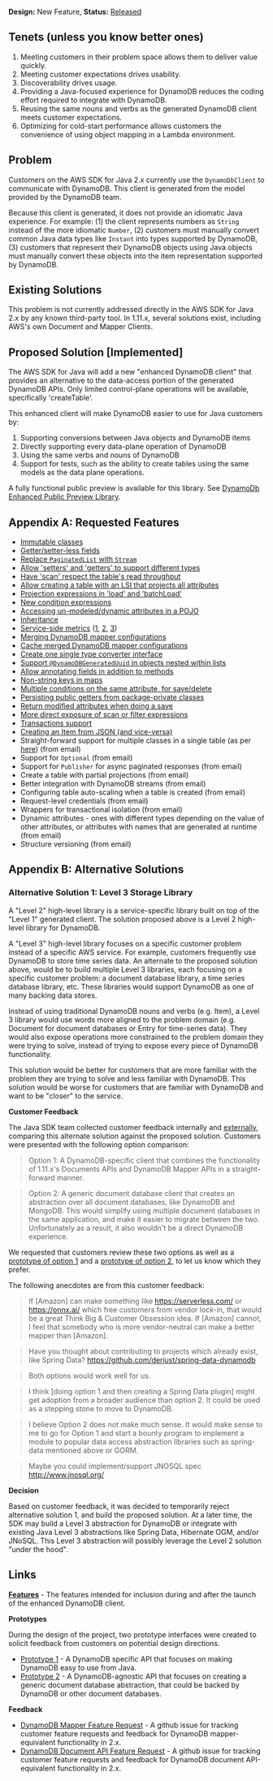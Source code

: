**Design:** New Feature, **Status:** [Released](../../../../../services-custom/dynamodb-enhanced/README.md)

## Tenets (unless you know better ones)

1. Meeting customers in their problem space allows them to deliver value
   quickly.
2. Meeting customer expectations drives usability.
3. Discoverability drives usage.
4. Providing a Java-focused experience for DynamoDB reduces the coding
   effort required to integrate with DynamoDB. 
5. Reusing the same nouns and verbs as the generated DynamoDB client
   meets customer expectations. 
6. Optimizing for cold-start performance allows customers the
   convenience of using object mapping in a Lambda environment.

## Problem

Customers on the AWS SDK for Java 2.x currently use the `DynamoDbClient`
to communicate with DynamoDB. This client is generated from the model
provided by the DynamoDB team.

Because this client is generated, it does not provide an idiomatic Java
experience. For example: (1) the client represents numbers as `String`
instead of the more idiomatic `Number`, (2) customers must manually
convert common Java data types like `Instant` into types supported by
DynamoDB, (3) customers that represent their DynamoDB objects using Java
objects must manually convert these objects into the item representation
supported by DynamoDB.

## Existing Solutions

This problem is not currently addressed directly in the AWS SDK for Java
2.x by any known third-party tool. In 1.11.x, several solutions exist,
including AWS's own Document and Mapper Clients.

## Proposed Solution [Implemented]

The AWS SDK for Java will add a new "enhanced DynamoDB client" that
provides an alternative to the data-access portion of the generated
DynamoDB APIs. Only limited control-plane operations will be available,
specifically 'createTable'.

This enhanced client will make DynamoDB easier to use for Java customers
by:
1. Supporting conversions between Java objects and DynamoDB items
2. Directly supporting every data-plane operation of DynamoDB
3. Using the same verbs and nouns of DynamoDB
4. Support for tests, such as the ability to create tables using the
   same models as the data plane operations.

A fully functional public preview is available for this library. See
[DynamoDb Enhanced Public Preview
Library](../../../../../services-custom/dynamodb-enhanced/README.md).
   
## Appendix A: Requested Features

* [Immutable classes](https://github.com/aws/aws-sdk-java-v2/issues/35#issuecomment-315049138)
* [Getter/setter-less fields](https://github.com/aws/aws-sdk-java/issues/547)
* [Replace `PaginatedList` with `Stream`](https://github.com/aws/aws-sdk-java-v2/issues/35#issuecomment-318051305)
* [Allow 'setters' and 'getters' to support different types](https://github.com/aws/aws-sdk-java-v2/issues/35#issuecomment-318792534)
* [Have 'scan' respect the table's read throughput](https://github.com/aws/aws-sdk-java-v2/issues/35#issuecomment-329007523)
* [Allow creating a table with an LSI that projects all attributes](https://github.com/aws/aws-sdk-java/issues/214#issue-31304615)
* [Projection expressions in 'load' and 'batchLoad'](https://github.com/aws/aws-sdk-java/issues/527)
* [New condition expressions](https://github.com/aws/aws-sdk-java/issues/534)
* [Accessing un-modeled/dynamic attributes in a POJO](https://github.com/aws/aws-sdk-java/issues/674)
* [Inheritance](https://github.com/aws/aws-sdk-java/issues/832)
* [Service-side metrics](https://github.com/aws/aws-sdk-java/issues/953)
  ([1](https://github.com/aws/aws-sdk-java/issues/1170),
  [2](https://github.com/aws/aws-sdk-java-v2/issues/703),
  [3](https://github.com/aws/aws-sdk-java-v2/issues/35#issuecomment-417656448))
* [Merging DynamoDB mapper configurations](https://github.com/aws/aws-sdk-java/issues/1201)
* [Cache merged DynamoDB mapper configurations](https://github.com/aws/aws-sdk-java/issues/1235)
* [Create one single type converter interface](https://github.com/aws/aws-sdk-java-v2/issues/35#issuecomment-330616648)
* [Support `@DynamoDBGeneratedUuid` in objects nested within lists](https://github.com/aws/aws-sdk-java-v2/issues/35#issuecomment-332958299)
* [Allow annotating fields in addition to methods](https://github.com/aws/aws-sdk-java-v2/issues/35#issuecomment-332968651)
* [Non-string keys in maps](https://github.com/aws/aws-sdk-java-v2/issues/35#issuecomment-332974427)
* [Multiple conditions on the same attribute, for save/delete](https://github.com/aws/aws-sdk-java-v2/issues/35#issuecomment-342586344)
* [Persisting public getters from package-private classes](https://github.com/aws/aws-sdk-java-v2/issues/35#issuecomment-343006566)
* [Return modified attributes when doing a save](https://github.com/aws/aws-sdk-java-v2/issues/35#issuecomment-417656448)
* [More direct exposure of scan or filter expressions](https://github.com/aws/aws-sdk-java-v2/issues/35#issuecomment-430993224)
* [Transactions support](https://github.com/aws/aws-sdk-java-v2/issues/35#issuecomment-443308198)
* [Creating an Item from JSON (and vice-versa)](https://github.com/aws/aws-sdk-java-v2/issues/1240)
* Straight-forward support for multiple classes in a single table (as
  per
  [here](https://docs.aws.amazon.com/amazondynamodb/latest/developerguide/bp-general-nosql-design.html))
  (from email)
* Support for `Optional` (from email)
* Support for `Publisher` for async paginated responses (from email)
* Create a table with partial projections (from email)
* Better integration with DynamoDB streams (from email)
* Configuring table auto-scaling when a table is created (from email)
* Request-level credentials (from email)
* Wrappers for transactional isolation (from email)
* Dynamic attributes - ones with different types depending on the value
  of other attributes, or attributes with names that are generated at
  runtime (from email)
* Structure versioning (from email)

## Appendix B: Alternative Solutions

### Alternative Solution 1: Level 3 Storage Library

A "Level 2" high-level library is a service-specific library built on
top of the "Level 1" generated client. The solution proposed above is a
Level 2 high-level library for DynamoDB.

A "Level 3" high-level library focuses on a specific customer problem
instead of a specific AWS service. For example, customers frequently use
DynamoDB to store time series data. An alternate to the proposed
solution above, would be to build multiple Level 3 libraries, each
focusing on a specific customer problem: a document database library, a
time series database library, etc. These libraries would support
DynamoDB as one of many backing data stores.

Instead of using traditional DynamoDB nouns and verbs (e.g. Item), a
Level 3 library would use words more aligned to the problem domain (e.g.
Document for document databases or Entry for time-series data). They
would also expose operations more constrained to the problem domain they
were trying to solve, instead of trying to expose every piece of
DynamoDB functionality.

This solution would be better for customers that are more familiar with
the problem they are trying to solve and less familiar with DynamoDB.
This solution would be worse for customers that are familiar with
DynamoDB and want to be "closer" to the service.

**Customer Feedback**

The Java SDK team collected customer feedback internally and
[externally](https://github.com/aws/aws-sdk-java-v2/issues/35#issuecomment-468435660),
comparing this alternate solution against the proposed solution.
Customers were presented with the following option comparison:

> Option 1: A DynamoDB-specific client that combines the functionality
> of 1.11.x's Documents APIs and DynamoDB Mapper APIs in a
> straight-forward manner. 

> Option 2: A generic document database client that creates an
> abstraction over all document databases, like DynamoDB and MongoDB.
> This would simplify using multiple document databases in the same
> application, and make it easier to migrate between the two.
> Unfortunately as a result, it also wouldn't be a direct DynamoDB
> experience.

We requested that customers review these two options as well as a
[prototype of option 1](prototype/option-1/sync/Prototype.java) and a
[prototype of option 2](prototype/option-2/sync/Prototype.java), to let
us know which they prefer.

The following anecdotes are from this customer feedback:

> If \[Amazon] can make something like https://serverless.com/ or
> https://onnx.ai/ which free customers from vendor lock-in, that would
> be a great Think Big & Customer Obsession idea. If \[Amazon] cannot,
> I feel that somebody who is more vendor-neutral can make a better
> mapper than \[Amazon].

> Have you thought about contributing to projects which already exist,
> like Spring Data? https://github.com/derjust/spring-data-dynamodb 

> Both options would work well for us.

> I think \[doing option 1 and then creating a Spring Data plugin] might
> get adoption from a broader audience than option 2. It could be used
> as a stepping stone to move to DynamoDB.

> I believe Option 2 does not make much sense. It would make sense to me
> to go for Option 1 and start a bounty program to implement a module to
> popular data access abstraction libraries such as spring-data
> mentioned above or GORM.

> Maybe you could implement/support JNOSQL spec http://www.jnosql.org/

**Decision**

Based on customer feedback, it was decided to temporarily reject
alternative solution 1, and build the proposed solution. At a later
time, the SDK may build a Level 3 abstraction for DynamoDB or integrate
with existing Java Level 3 abstractions like Spring Data, Hibernate OGM,
and/or JNoSQL. This Level 3 abstraction will possibly leverage the Level
2 solution "under the hood".

## Links

**[Features](features.md)** - The features intended for inclusion during
and after the launch of the enhanced DynamoDB client.

**Prototypes**

During the design of the project, two prototype interfaces were created
to solicit feedback from customers on potential design directions.

* [Prototype 1](prototype/option-1/sync/Prototype.java) - A DynamoDB
  specific API that focuses on making DynamoDB easy to use from Java.
* [Prototype 2](prototype/option-2/sync/Prototype.java) - A
  DynamoDB-agnostic API that focuses on creating a generic document
  database abstraction, that could be backed by DynamoDB or other
  document databases.
  
**Feedback**

* [DynamoDB Mapper Feature Request](https://github.com/aws/aws-sdk-java-v2/issues/35)
  \- A github issue for tracking customer feature requests and feedback
  for DynamoDB mapper-equivalent functionality in 2.x.
* [DynamoDB Document API Feature Request](https://github.com/aws/aws-sdk-java-v2/issues/36)
  \- A github issue for tracking customer feature requests and feedback
  for DynamoDB document API-equivalent functionality in 2.x.